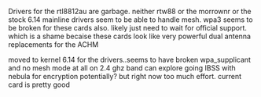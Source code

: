 Drivers for the rtl8812au are garbage. neither rtw88 or the morrownr or the stock 6.14 mainline drivers seem to be able to handle mesh. wpa3 seems to be broken for these cards also. likely just need to wait for official support. which is a shame becaise these cards look like very powerful dual antenna replacements for the ACHM

moved to kernel 6.14 for the drivers..seems to have broken wpa_supplicant and no mesh mode at all on 2.4 ghz band
can explore going IBSS with nebula for encryption potentially? but right now too much effort. current card is pretty good
